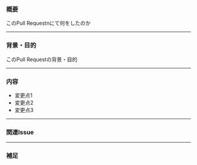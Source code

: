 ### 概要
このPull Requestnにて何をしたのか

---
### 背景・目的
このPull Requestの背景・目的

---
### 内容
- 変更点1
- 変更点2
- 変更点3

---
### 関連Issue

---
### 補足
